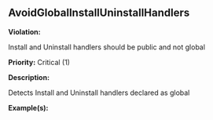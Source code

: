 AvoidGlobalInstallUninstallHandlers[](#avoidglobalinstalluninstallhandlers)
------------------------------------------------------------------------------------------------------------------------------------------------------

**Violation:**

   Install and Uninstall handlers should be public and not global


**Priority:** Critical (1)

**Description:**

   Detects Install and Uninstall handlers declared as global

**Example(s):**

   

